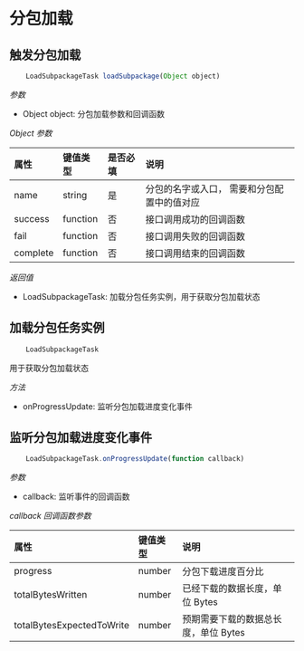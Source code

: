 # 分包加载

## 触发分包加载

```javascript
    LoadSubpackageTask loadSubpackage(Object object)
```

_参数_

* Object object: 分包加载参数和回调函数

_Object 参数_

| 属性 | 键值类型 | 是否必填 | 说明 |
| :--- | :--- | :--- | :--- |
| name | string | 是 | 分包的名字或入口， 需要和分包配置中的值对应 |
| success | function | 否 | 接口调用成功的回调函数 |
| fail | function | 否 | 接口调用失败的回调函数 |
| complete | function | 否 | 接口调用结束的回调函数 |

_返回值_

* LoadSubpackageTask: 加载分包任务实例，用于获取分包加载状态



## 加载分包任务实例

```javascript
    LoadSubpackageTask
```

用于获取分包加载状态

_方法_

* onProgressUpdate: 监听分包加载进度变化事件

## 监听分包加载进度变化事件

```javascript
    LoadSubpackageTask.onProgressUpdate(function callback)
```

_参数_

* callback: 监听事件的回调函数

_callback 回调函数参数_

| 属性 | 键值类型 | 说明 |
| :--- | :--- | :--- |
| progress | number | 分包下载进度百分比 |
| totalBytesWritten | number | 已经下载的数据长度，单位 Bytes |
| totalBytesExpectedToWrite | number | 预期需要下载的数据总长度，单位 Bytes |

